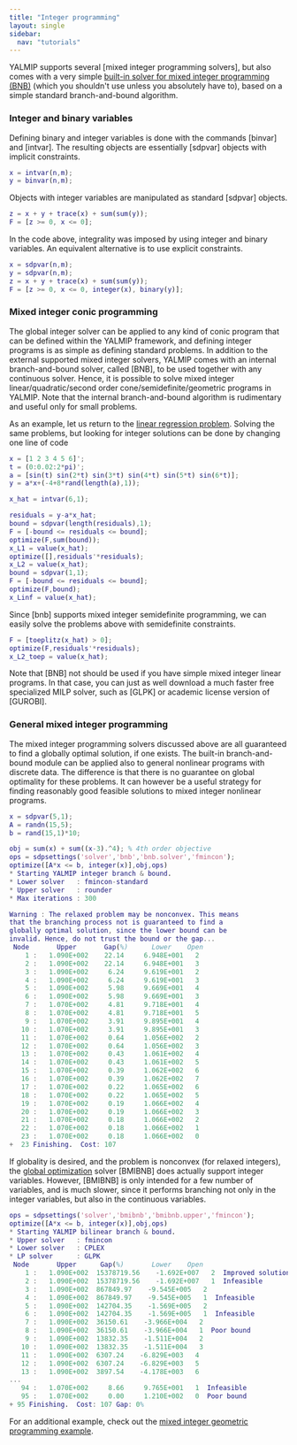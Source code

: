 ```yaml
---
title: "Integer programming"
layout: single
sidebar:
  nav: "tutorials"
---
```



YALMIP supports several [mixed integer programming solvers], but also comes with a very simple [built-in solver for mixed integer programming (BNB)](/yalmip/solvers/bnb) (which you shouldn't use unless you absolutely have to), based on a simple standard branch-and-bound algorithm.

### Integer and binary variables

Defining binary and integer variables is done with the commands [binvar] and [intvar]. The resulting objects are essentially [sdpvar] objects with implicit constraints.

````matlab
x = intvar(n,m);
y = binvar(n,m);
````

Objects with integer variables are manipulated as standard [sdpvar] objects.

````matlab
z = x + y + trace(x) + sum(sum(y));
F = [z >= 0, x <= 0];
````

In the code above, integrality was imposed by using integer and binary variables. An equivalent alternative is to use explicit constraints.

````matlab
x = sdpvar(n,m);
y = sdpvar(n,m);
z = x + y + trace(x) + sum(sum(y));
F = [z >= 0, x <= 0, integer(x), binary(y)];
````


### Mixed integer conic programming

The global integer solver can be applied to any kind of conic program that can be defined within the YALMIP framework, and defining integer programs is as simple as defining standard problems. In addition to the external supported mixed integer solvers, YALMIP comes with an internal branch-and-bound solver, called [BNB], to be used together with any continuous solver. Hence, it is possible to solve mixed integer linear/quadratic/second order cone/semidefinite/geometric programs in YALMIP. Note that the internal branch-and-bound algorithm is rudimentary and useful only for small problems.

As an example, let us return to the [linear regression problem](/yalmip/tutorials/linearprogramming). Solving the same problems, but looking for integer solutions can be done by changing one line of code

````matlab
x = [1 2 3 4 5 6]';
t = (0:0.02:2*pi)';
a = [sin(t) sin(2*t) sin(3*t) sin(4*t) sin(5*t) sin(6*t)];
y = a*x+(-4+8*rand(length(a),1));

x_hat = intvar(6,1);

residuals = y-a*x_hat;
bound = sdpvar(length(residuals),1);
F = [-bound <= residuals <= bound];
optimize(F,sum(bound));
x_L1 = value(x_hat);
optimize([],residuals'*residuals);
x_L2 = value(x_hat);
bound = sdpvar(1,1);
F = [-bound <= residuals <= bound];
optimize(F,bound);
x_Linf = value(x_hat);
````

Since [bnb] supports mixed integer semidefinite programming, we can easily solve the problems above with semidefinite constraints.

````matlab
F = [toeplitz(x_hat) > 0];
optimize(F,residuals'*residuals);
x_L2_toep = value(x_hat);
````

Note that [BNB]  not should be used if you have simple mixed integer linear programs. In that case, you can just as well download a much faster free specialized MILP solver, such as [GLPK] or academic license version of [GUROBI].

### General mixed integer programming

The mixed integer programming solvers discussed above are all guaranteed to find a globally optimal solution, if one exists. The built-in branch-and-bound module can be applied also to general nonlinear programs with discrete data. The difference is that there is no guarantee on global optimality for these problems. It can however be a useful strategy for finding reasonably good feasible solutions to mixed integer nonlinear programs.

````matlab
x = sdpvar(5,1);
A = randn(15,5);
b = rand(15,1)*10;

obj = sum(x) + sum((x-3).^4); % 4th order objective
ops = sdpsettings('solver','bnb','bnb.solver','fmincon');
optimize([A*x <= b, integer(x)],obj,ops)
* Starting YALMIP integer branch & bound.
* Lower solver   : fmincon-standard
* Upper solver   : rounder
* Max iterations : 300

Warning : The relaxed problem may be nonconvex. This means
that the branching process not is guaranteed to find a
globally optimal solution, since the lower bound can be
invalid. Hence, do not trust the bound or the gap...
 Node       Upper       Gap(%)      Lower    Open
    1 :   1.090E+002    22.14     6.948E+001   2  
    2 :   1.090E+002    22.14     6.948E+001   3  
    3 :   1.090E+002     6.24     9.619E+001   2  
    4 :   1.090E+002     6.24     9.619E+001   3  
    5 :   1.090E+002     5.98     9.669E+001   4  
    6 :   1.090E+002     5.98     9.669E+001   3  
    7 :   1.070E+002     4.81     9.718E+001   4  
    8 :   1.070E+002     4.81     9.718E+001   5  
    9 :   1.070E+002     3.91     9.895E+001   4  
   10 :   1.070E+002     3.91     9.895E+001   3  
   11 :   1.070E+002     0.64     1.056E+002   2  
   12 :   1.070E+002     0.64     1.056E+002   3  
   13 :   1.070E+002     0.43     1.061E+002   4  
   14 :   1.070E+002     0.43     1.061E+002   5  
   15 :   1.070E+002     0.39     1.062E+002   6  
   16 :   1.070E+002     0.39     1.062E+002   7  
   17 :   1.070E+002     0.22     1.065E+002   6  
   18 :   1.070E+002     0.22     1.065E+002   5  
   19 :   1.070E+002     0.19     1.066E+002   4  
   20 :   1.070E+002     0.19     1.066E+002   3  
   21 :   1.070E+002     0.18     1.066E+002   2  
   22 :   1.070E+002     0.18     1.066E+002   1  
   23 :   1.070E+002     0.18     1.066E+002   0  
+  23 Finishing.  Cost: 107
````

If globality is desired, and the problem is nonconvex (for relaxed integers), the [global optimization](/yalmip/tutorials/globaloptimization) solver [BMIBNB] does actually support integer variables. However, [BMIBNB] is only intended for a few number of variables, and is much slower, since it performs branching not only in the integer variables, but also in the continuous variables.

````matlab
ops = sdpsettings('solver','bmibnb','bmibnb.upper','fmincon');
optimize([A*x <= b, integer(x)],obj,ops)
* Starting YALMIP bilinear branch & bound.
* Upper solver   : fmincon
* Lower solver   : CPLEX
* LP solver      : GLPK
 Node       Upper      Gap(%)       Lower    Open
    1 :   1.090E+002  15378719.56    -1.692E+007   2  Improved solution  
    2 :   1.090E+002  15378719.56    -1.692E+007   1  Infeasible  
    3 :   1.090E+002  867849.97    -9.545E+005   2    
    4 :   1.090E+002  867849.97    -9.545E+005   1  Infeasible  
    5 :   1.090E+002  142704.35    -1.569E+005   2    
    6 :   1.090E+002  142704.35    -1.569E+005   1  Infeasible  
    7 :   1.090E+002  36150.61    -3.966E+004   2    
    8 :   1.090E+002  36150.61    -3.966E+004   1  Poor bound  
    9 :   1.090E+002  13832.35    -1.511E+004   2    
   10 :   1.090E+002  13832.35    -1.511E+004   3    
   11 :   1.090E+002  6307.24    -6.829E+003   4    
   12 :   1.090E+002  6307.24    -6.829E+003   5    
   13 :   1.090E+002  3897.54    -4.178E+003   6    
...
   94 :   1.070E+002     8.66     9.765E+001   1  Infeasible  
   95 :   1.070E+002     0.00     1.210E+002   0  Poor bound  
+ 95 Finishing.  Cost: 107 Gap: 0%
````

For an additional example, check out the [mixed integer geometric programming example](/yalmip/tutorials/geometricprogramming).
